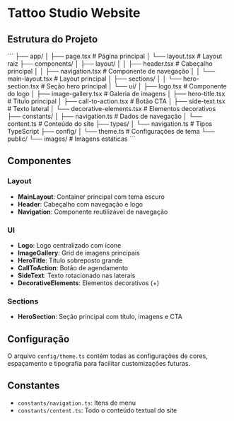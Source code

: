 # Tattoo Studio Website

## Estrutura do Projeto

\`\`\`
├── app/
│   ├── page.tsx                 # Página principal
│   └── layout.tsx              # Layout raiz
├── components/
│   ├── layout/
│   │   ├── header.tsx          # Cabeçalho principal
│   │   ├── navigation.tsx      # Componente de navegação
│   │   └── main-layout.tsx     # Layout principal
│   ├── sections/
│   │   └── hero-section.tsx    # Seção hero principal
│   └── ui/
│       ├── logo.tsx            # Componente do logo
│       ├── image-gallery.tsx   # Galeria de imagens
│       ├── hero-title.tsx      # Título principal
│       ├── call-to-action.tsx  # Botão CTA
│       ├── side-text.tsx       # Texto lateral
│       └── decorative-elements.tsx # Elementos decorativos
├── constants/
│   ├── navigation.ts           # Dados de navegação
│   └── content.ts             # Conteúdo do site
├── types/
│   └── navigation.ts          # Tipos TypeScript
├── config/
│   └── theme.ts              # Configurações de tema
└── public/
    └── images/               # Imagens estáticas
\`\`\`

## Componentes

### Layout
- **MainLayout**: Container principal com tema escuro
- **Header**: Cabeçalho com navegação e logo
- **Navigation**: Componente reutilizável de navegação

### UI
- **Logo**: Logo centralizado com ícone
- **ImageGallery**: Grid de imagens principais
- **HeroTitle**: Título sobreposto grande
- **CallToAction**: Botão de agendamento
- **SideText**: Texto rotacionado nas laterais
- **DecorativeElements**: Elementos decorativos (+)

### Sections
- **HeroSection**: Seção principal com título, imagens e CTA

## Configuração

O arquivo `config/theme.ts` contém todas as configurações de cores, espaçamento e tipografia para facilitar customizações futuras.

## Constantes

- `constants/navigation.ts`: Itens de menu
- `constants/content.ts`: Todo o conteúdo textual do site

